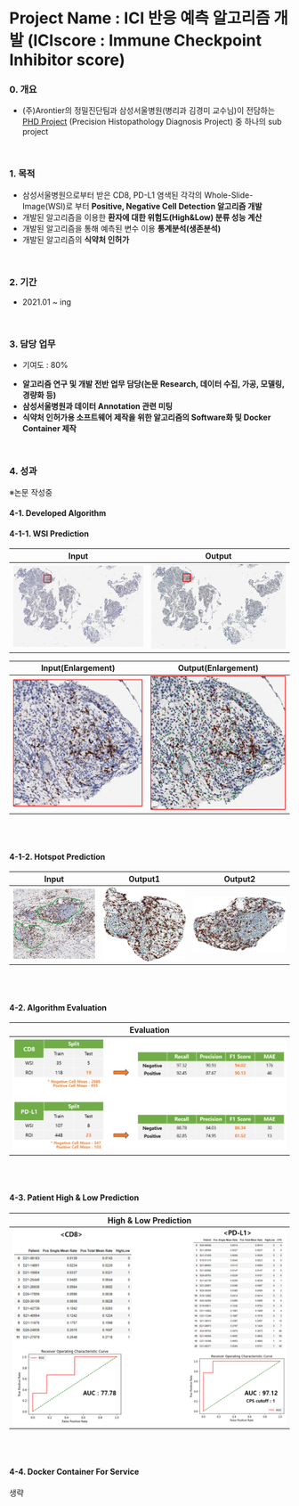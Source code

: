 # Project Name : ICI 반응 예측 알고리즘 개발 (ICIscore : Immune Checkpoint Inhibitor score)

### 0. 개요
- (주)Arontier의 정밀진단팀과 삼성서울병원(병리과 김경미 교수님)이 전담하는   
[PHD Project](https://github.com/AhnHeeYoung/Projects-Arontier/blob/master/ICIscore/doc/PHD.PNG) (Precision Histopathology Diagnosis Project) 중 하나의 sub project   


<br />

### 1. 목적
- 삼성서울병원으로부터 받은 CD8, PD-L1 염색된 각각의 Whole-Slide-Image(WSI)로 부터 **Positive, Negative Cell Detection 알고리즘 개발**
- 개발된 알고리즘을 이용한 **환자에 대한 위험도(High&Low) 분류 성능 계산**
- 개발된 알고리즘을 통해 예측된 변수 이용 **통계분석(생존분석)**
- 개발된 알고리즘의 **식약처 인허가**

<br />
  
### 2. 기간
- 2021.01 ~ ing

<br />

### 3. 담당 업무
* 기여도 : 80%
- **알고리즘 연구 및 개발 전반 업무 담당(논문 Research, 데이터 수집, 가공, 모델링, 경량화 등)**   
- **삼성서울병원과 데이터 Annotation 관련 미팅**
- **식약처 인허가용 소프트웨어 제작을 위한 알고리즘의 Software화 및 Docker Container 제작**    

<br />

### 4. 성과
※논문 작성중 


#### 4-1. Developed Algorithm

#### 4-1-1. WSI Prediction

| Input | Output |
|---|---|
|![doc/Input.PNG](./doc/Input.PNG)|![./doc/Downsample_1x_Positive15035_Negative30320_PositiveRate0.3314.PNG](./doc/Downsample_1x_Positive15035_Negative30320_PositiveRate0.3314.PNG)|   

| Input(Enlargement) | Output(Enlargement) |
|---|---|
|![doc/Input_Enlargement.PNG](./doc/Input_Enlargement.PNG)|![./doc/Output_Enlargement.PNG](./doc/Output_Enlargement.PNG)|

<br />
<br />

#### 4-1-2. Hotspot Prediction

| Input | Output1 | Output2 |
|---|---|---|
|![doc/Input_Hotspot.PNG](./doc/Input_Hotspot.PNG)|![./doc/Downsample_1x_Hotspot1_Positive518_Negative771_PositiveRate0.4019.png](./doc/Downsample_1x_Hotspot1_Positive518_Negative771_PositiveRate0.4019.png)|![./doc/Downsample_1x_Hotspot2_Positive801_Negative1356_PositiveRate0.3713.png](./doc/Downsample_1x_Hotspot2_Positive801_Negative1356_PositiveRate0.3713.png)|

<br />
<br />

#### 4-2. Algorithm Evaluation

| Evaluation |
|---|
|![doc/Metrics.PNG](./doc/Metrics.PNG)|

<br />
<br />


#### 4-3. Patient High & Low Prediction

| High & Low Prediction |
|---|
|![doc/auc.PNG](./doc/auc.PNG)|

<br />
<br />

#### 4-4. Docker Container For Service
생략
